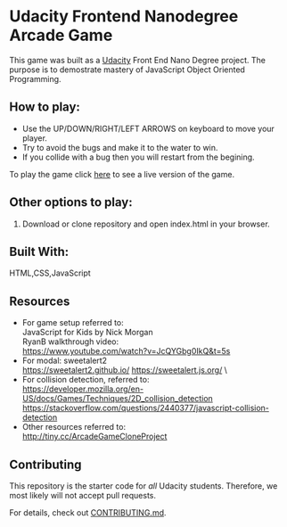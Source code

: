 # Udacity Frontend Nanodegree Arcade Game

This game was built as a [Udacity](www.udacity.com) Front End Nano Degree project. The purpose is to demostrate mastery of JavaScript Object Oriented
Programming.


## How to play:

* Use the UP/DOWN/RIGHT/LEFT ARROWS on keyboard to move your player.
* Try to avoid the bugs and make it to the water to win. 
* If you collide with a bug then you will restart from the begining.  

To play the game click [here](https://lestec.github.io/ArcadeGameTake1/) to see a live version of the game.

## Other options to play:

1. Download or clone repository and open index.html in your browser.

## Built With:
HTML,CSS,JavaScript

## Resources
* For game setup referred to:\
JavaScript for Kids by Nick Morgan\
RyanB walkthrough video:\
https://www.youtube.com/watch?v=JcQYGbg0IkQ&t=5s
* For modal: sweetalert2\
https://sweetalert2.github.io/ 
https://sweetalert.js.org/ \
* For collision detection, referred to:\
https://developer.mozilla.org/en-US/docs/Games/Techniques/2D_collision_detection
https://stackoverflow.com/questions/2440377/javascript-collision-detection
* Other resources referred to:\
http://tiny.cc/ArcadeGameCloneProject

## Contributing

This repository is the starter code for _all_ Udacity students. Therefore, we most likely will not accept pull requests.

For details, check out [CONTRIBUTING.md](CONTRIBUTING.md).

